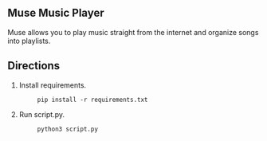 <h2> Muse Music Player </h2>

Muse allows you to play music straight from the internet and organize songs into playlists. 

<h2> Directions </h2>

1. Install requirements.

            pip install -r requirements.txt
3. Run script.py.

            python3 script.py
